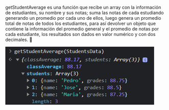 getStudentAverage es una función que recibe un array con la información de estudiantes, su nombre y sus notas; suma las notas de cada estudiando generando un promedio por cada uno de ellos, luego genera un promedio total de notas de todos los estudiantes, para así devolver un objeto que contiene la información del promedio general y el promedio de notas por cada estudiante, los resultados son dados en valor numérico y con dos decimales. 📝

![Esta es una imagen de ejemplo](resultadoGetNote.png)
